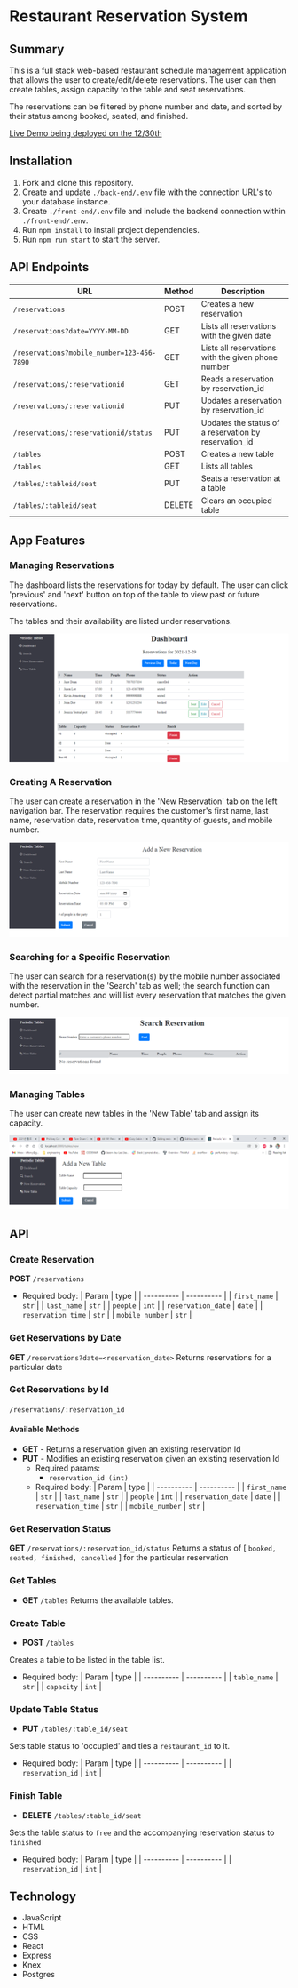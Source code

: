 # Restaurant Reservation System

## Summary
This is a full stack web-based restaurant schedule management application that allows the user to create/edit/delete reservations. The user can then create tables, assign capacity to the table and seat reservations.

The reservations can be filtered by phone number and date, and sorted by their status among booked, seated, and finished.

[Live Demo being deployed on the 12/30th](www.github.com)

## Installation

1. Fork and clone this repository.
2. Create and update `./back-end/.env` file with the connection URL's to your database instance.
3. Create `./front-end/.env` file and include the backend connection within `./front-end/.env`.
4. Run `npm install` to install project dependencies.
5. Run `npm run start` to start the server.

## API Endpoints

| URL | Method | Description |
| ---------------- | ----- | ---------------------------------------------------------------- |
| `/reservations` | POST | Creates a new reservation |
| `/reservations?date=YYYY-MM-DD` | GET | Lists all reservations with the given date |
| `/reservations?mobile_number=123-456-7890` | GET | Lists all reservations with the given phone number |
| `/reservations/:reservationid` | GET | Reads a reservation by reservation_id |
| `/reservations/:reservationid` | PUT | Updates a reservation by reservation_id |
| `/reservations/:reservationid/status` | PUT | Updates the status of a reservation by reservation_id  |
| `/tables` | POST | Creates a new table |
| `/tables` | GET | Lists all tables |
| `/tables/:tableid/seat` | PUT | Seats a reservation at a table |
| `/tables/:tableid/seat` | DELETE | Clears an occupied table |


## App Features

### Managing Reservations
The dashboard lists the reservations for today by default. The user can click 'previous' and 'next' button on top of the table to view past or future reservations.

The tables and their availability are listed under reservations.

![Dashboard](https://github.com/Jason-Jisu-Lee/restaurant-reservation/blob/main/images/Dashboard.png)

### Creating A Reservation
The user can create a reservation in the 'New Reservation' tab on the left navigation bar. The reservation requires the customer's first name, last name, reservation date, reservation time, quantity of guests, and mobile number.

![NewReservation](https://github.com/Jason-Jisu-Lee/restaurant-reservation/blob/main/images/NewReservation.png)

### Searching for a Specific Reservation
The user can search for a reservation(s) by the mobile number associated with the reservation in the 'Search' tab as well; the search function can detect partial matches and will list every reservation that matches the given number.

![Search](https://github.com/Jason-Jisu-Lee/restaurant-reservation/blob/main/images/Search.png)

### Managing Tables
The user can create new tables in the 'New Table' tab and assign its capacity.

![NewTable](https://github.com/Jason-Jisu-Lee/restaurant-reservation/blob/main/images/NewTable.png)


## API

### Create Reservation
**POST** `/reservations`
  - Required body:
    | Param      |  type     |
    | ---------- | ---------- |
    | `first_name` | `str` |
    | `last_name` | `str` |
    | `people` | `int` |
    | `reservation_date` | `date` |
    | `reservation_time` | `str` |
    | `mobile_number` | `str` |
    
   
### Get Reservations by Date
**GET** `/reservations?date=<reservation_date>`
Returns reservations for a particular date


### Get Reservations by Id
 `/reservations/:reservation_id`


#### Available Methods
- **GET** - Returns a reservation given an existing reservation Id
- **PUT** - Modifies an existing reservation given an existing reservation Id
  - Required params:
    - `reservation_id (int)`
  - Required body:
    | Param      |  type     |
    | ---------- | ---------- |
    | `first_name` | `str` |
    | `last_name` | `str` |
    | `people` | `int` |
    | `reservation_date` | `date` |
    | `reservation_time` | `str` |
    | `mobile_number` | `str` |


### Get Reservation Status
**GET** `/reservations/:reservation_id/status`
Returns a status of [ `booked, seated, finished, cancelled` ] for the particular reservation


### Get Tables
- **GET** `/tables`
Returns the available tables.


### Create Table
- **POST** `/tables`

Creates a table to be listed in the table list.

 - Required body:
    | Param      |  type     |
    | ---------- | ---------- |
    | `table_name` | `str` |
    | `capacity` | `int` |


### Update Table Status
- **PUT** `/tables/:table_id/seat`

Sets table status to 'occupied' and ties a `restaurant_id` to it.

 - Required body:
    | Param      |  type     |
    | ---------- | ---------- |
    | `reservation_id` | `int` |


### Finish Table
- **DELETE** `/tables/:table_id/seat`

Sets the table status to `free` and the accompanying reservation status to `finished`
 - Required body:
    | Param      |  type     |
    | ---------- | ---------- |
    | `reservation_id` | `int` |


## Technology
- JavaScript
- HTML
- CSS
- React
- Express
- Knex
- Postgres
